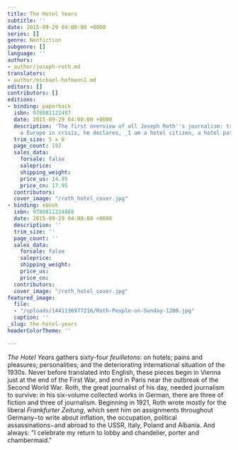 ```yaml
---
title: The Hotel Years
subtitle: ''
date: 2015-09-29 04:00:00 +0000
series: []
genre: Nonfiction
subgenre: []
language: ''
authors:
- author/joseph-roth.md
translators:
- author/michael-hofmann1.md
editors: []
contributors: []
editions:
- binding: paperback
  isbn: 978081122487
  date: 2015-09-29 04:00:00 +0000
  description: 'The first overview of all Joseph Roth''s journalism: traveling across
    a Europe in crisis, he declares, _I am a hotel citizen, a hotel patriot_ '
  trim_size: 5 x 8
  page_count: 192
  sales_data:
    forsale: false
    saleprice: 
    shipping_weight: 
    price_us: 14.95
    price_cn: 17.95
  contributors: 
  cover_image: "/roth_hotel_cover.jpg"
- binding: ebook
  isbn: 9780811224888
  date: 2015-09-29 04:00:00 +0000
  description: ''
  trim_size: ''
  page_count: ''
  sales_data:
    forsale: false
    saleprice: 
    shipping_weight: 
    price_us: 
    price_cn: 
  contributors: 
  cover_image: "/roth_hotel_cover.jpg"
featured_image:
  file:
  - "/uploads/1441136977216/Roth-People-on-Sunday-1200.jpg"
  caption: ''
_slug: the-hotel-years
headerColorTheme: ''

---
```

_The Hotel Years_ gathers sixty-four _feuilletons_: on hotels; pains and pleasures; personalities; and the deteriorating international situation of the 1930s. Never before translated into English, these pieces begin in Vienna just at the end of the First War, and end in Paris near the outbreak of the Second World War. Roth, the great journalist of his day, needed journalism to survive: in his six-volume collected works in German, there are three of fiction and three of journalism.
Beginning in 1921, Roth wrote mostly for the liberal _Frankfurter Zeitung_, which sent him on assignments throughout Germany−to write about inflation, the occupation, political assassinations−and abroad to the USSR, Italy, Poland and Albania. And always: "I celebrate my return to lobby and chandelier, porter and chambermaid."

